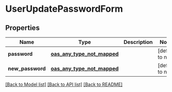 # UserUpdatePasswordForm
## Properties

| Name | Type | Description | Notes |
|------------ | ------------- | ------------- | -------------|
| **password** | [**oas_any_type_not_mapped**](.md) |  | [default to null] |
| **new\_password** | [**oas_any_type_not_mapped**](.md) |  | [default to null] |

[[Back to Model list]](../README.md#documentation-for-models) [[Back to API list]](../README.md#documentation-for-api-endpoints) [[Back to README]](../README.md)

